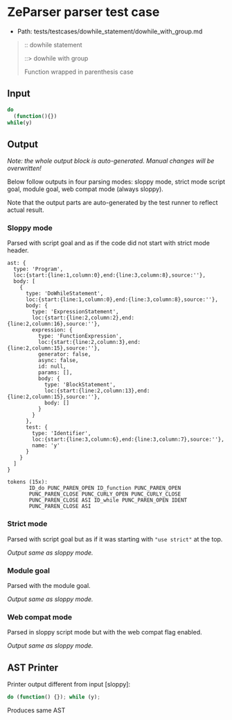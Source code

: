 # ZeParser parser test case

- Path: tests/testcases/dowhile_statement/dowhile_with_group.md

> :: dowhile statement
>
> ::> dowhile with group
>
> Function wrapped in parenthesis case


## Input

`````js
do
  (function(){})
while(y)
`````

## Output

_Note: the whole output block is auto-generated. Manual changes will be overwritten!_

Below follow outputs in four parsing modes: sloppy mode, strict mode script goal, module goal, web compat mode (always sloppy).

Note that the output parts are auto-generated by the test runner to reflect actual result.

### Sloppy mode

Parsed with script goal and as if the code did not start with strict mode header.

`````
ast: {
  type: 'Program',
  loc:{start:{line:1,column:0},end:{line:3,column:8},source:''},
  body: [
    {
      type: 'DoWhileStatement',
      loc:{start:{line:1,column:0},end:{line:3,column:8},source:''},
      body: {
        type: 'ExpressionStatement',
        loc:{start:{line:2,column:2},end:{line:2,column:16},source:''},
        expression: {
          type: 'FunctionExpression',
          loc:{start:{line:2,column:3},end:{line:2,column:15},source:''},
          generator: false,
          async: false,
          id: null,
          params: [],
          body: {
            type: 'BlockStatement',
            loc:{start:{line:2,column:13},end:{line:2,column:15},source:''},
            body: []
          }
        }
      },
      test: {
        type: 'Identifier',
        loc:{start:{line:3,column:6},end:{line:3,column:7},source:''},
        name: 'y'
      }
    }
  ]
}

tokens (15x):
       ID_do PUNC_PAREN_OPEN ID_function PUNC_PAREN_OPEN
       PUNC_PAREN_CLOSE PUNC_CURLY_OPEN PUNC_CURLY_CLOSE
       PUNC_PAREN_CLOSE ASI ID_while PUNC_PAREN_OPEN IDENT
       PUNC_PAREN_CLOSE ASI
`````

### Strict mode

Parsed with script goal but as if it was starting with `"use strict"` at the top.

_Output same as sloppy mode._

### Module goal

Parsed with the module goal.

_Output same as sloppy mode._

### Web compat mode

Parsed in sloppy script mode but with the web compat flag enabled.

_Output same as sloppy mode._

## AST Printer

Printer output different from input [sloppy]:

````js
do (function() {}); while (y);
````

Produces same AST

